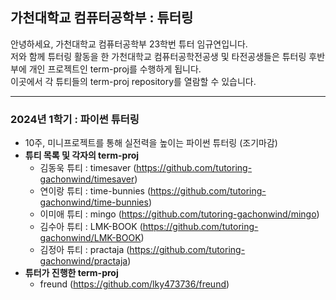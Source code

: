 ## 가천대학교 컴퓨터공학부 : 튜터링

안녕하세요, 가천대학교 컴퓨터공학부 23학번 튜터 임규연입니다.  
저와 함께 튜터링 활동을 한 가천대학교 컴퓨터공학전공생 및 타전공생들은 튜터링 후반부에 개인 프로젝트인 term-proj를 수행하게 됩니다.  
이곳에서 각 튜티들의 term-proj repository를 열람할 수 있습니다.  

-------------

### 2024년 1학기 : 파이썬 튜터링
- 10주, 미니프로젝트를 통해 실전력을 높이는 파이썬 튜터링 (조기마감)
- **튜티 목록 및 각자의 term-proj**
  - 김동욱 튜티 : timesaver (https://github.com/tutoring-gachonwind/timesaver)
  - 연이랑 튜티 : time-bunnies (https://github.com/tutoring-gachonwind/time-bunnies)
  - 이미애 튜티 : mingo (https://github.com/tutoring-gachonwind/mingo)
  - 김수아 튜티 : LMK-BOOK (https://github.com/tutoring-gachonwind/LMK-BOOK)
  - 김정아 튜티 : practaja (https://github.com/tutoring-gachonwind/practaja)
- **튜터가 진행한 term-proj**
  - freund (https://github.com/lky473736/freund)
